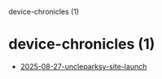 device-chronicles (1)

# device-chronicles (1)

- [2025-08-27-uncleparksy-site-launch](./2025-08-27-uncleparksy-site-launch.html)
